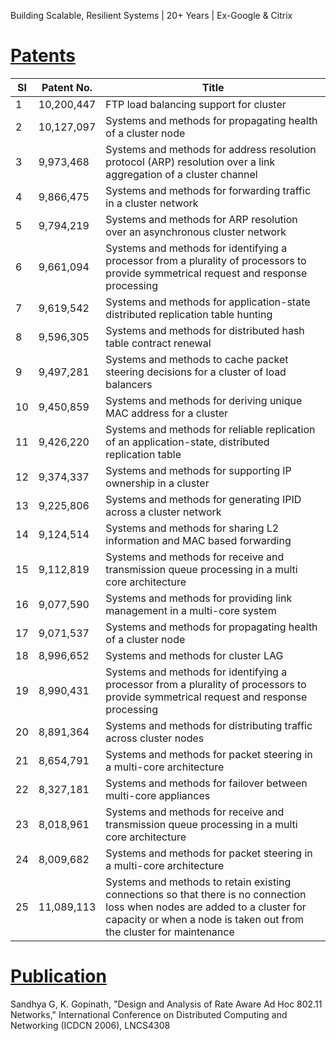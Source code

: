 Building Scalable, Resilient Systems \| 20+ Years \| Ex-Google & Citrix

# [Patents](#patents)

| Sl | Patent No.   | Title
|----|--------------|-------------------------------------------------------------------------------------------------------------------|
| 1  | 10,200,447   | FTP load balancing support for cluster
| 2  | 10,127,097   | Systems and methods for propagating health of a cluster node
| 3  | 9,973,468    | Systems and methods for address resolution protocol (ARP) resolution over a link aggregation of a cluster channel
| 4  | 9,866,475    | Systems and methods for forwarding traffic in a cluster network 
| 5  | 9,794,219    | Systems and methods for ARP resolution over an asynchronous cluster network 
| 6  | 9,661,094    | Systems and methods for identifying a processor from a plurality of processors to  provide symmetrical request and response processing 
| 7  | 9,619,542    | Systems and methods for application-state distributed replication table hunting 
| 8  | 9,596,305    | Systems and methods for distributed hash table contract renewal
| 9  | 9,497,281    | Systems and methods to cache packet steering decisions for a cluster of load  balancers
| 10 | 9,450,859    | Systems and methods for deriving unique MAC address for a cluster 
| 11 | 9,426,220    | Systems and methods for reliable replication of an application-state, distributed  replication table 
| 12 | 9,374,337    | Systems and methods for supporting IP ownership in a cluster 
| 13 | 9,225,806    | Systems and methods for generating IPID across a cluster network 
| 14 | 9,124,514    | Systems and methods for sharing L2 information and MAC based forwarding 
| 15 | 9,112,819    | Systems and methods for receive and transmission queue processing in a multi core architecture
| 16 | 9,077,590    | Systems and methods for providing link management in a multi-core system
| 17 | 9,071,537    | Systems and methods for propagating health of a cluster node 
| 18 | 8,996,652    | Systems and methods for cluster LAG 
| 19 | 8,990,431    | Systems and methods for identifying a processor from a plurality of processors to  provide symmetrical request and response processing 
| 20 | 8,891,364    | Systems and methods for distributing traffic across cluster nodes 
| 21 | 8,654,791    | Systems and methods for packet steering in a multi-core architecture 
| 22 | 8,327,181    | Systems and methods for failover between multi-core appliances 
| 23 | 8,018,961    | Systems and methods for receive and transmission queue processing in a multi core architecture 
| 24 | 8,009,682    | Systems and methods for packet steering in a multi-core architecture 
| 25 | 11,089,113   | Systems and methods to retain existing connections so that there is no connection loss when nodes are added to a cluster for capacity or when a node is taken out from the cluster for maintenance

# [Publication](#publication) 
Sandhya G, K. Gopinath, "Design and Analysis of Rate Aware Ad Hoc 802.11 Networks," International Conference on Distributed Computing and Networking (ICDCN 2006), LNCS4308 
